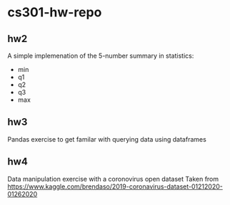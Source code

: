 # cs301-hw-repo

## hw2
A simple implemenation of the 5-number summary in statistics: 
* min
* q1
* q2
* q3
* max

## hw3
Pandas exercise to get familar with querying data using dataframes

## hw4
Data manipulation exercise with a coronovirus open dataset
Taken from https://www.kaggle.com/brendaso/2019-coronavirus-dataset-01212020-01262020
